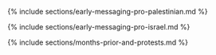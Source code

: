 

{% include sections/early-messaging-pro-palestinian.md %}

{% include sections/early-messaging-pro-israel.md %}

{% include sections/months-prior-and-protests.md %}






